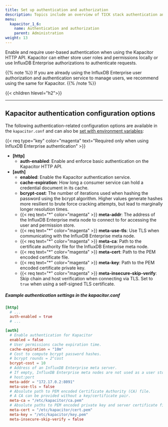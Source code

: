 ```yaml
---
title: Set up authentication and authorization
description: Topics include an overview of TICK stack authentication and authorization, enabling authentication in Kapacitor Enterprise, and user and privilege management using the InfluxDB Meta API.
menu:
  kapacitor_1_6:
    name: Authentication and authorization
    parent: Administration
weight: 13
---
```


Enable and require user-based authentication when using the Kapacitor HTTP API.
Kapacitor can either store user roles and permissions locally or use
InfluxDB Enterprise authorizations to authenticate requests.

{{% note %}}
If you are already using the InfluxDB Enterprise user authorization and authentication
service to manage users, we recommend using the same for Kapacitor.
{{% /note %}}

{{< children hlevel="h2">}}

---

## Kapacitor authentication configuration options
The following authentication-related configuration options are available in the
`kapacitor.conf` and can also be [set with environment variables](/kapacitor/v1.6/administration/configuration/#kapacitor-environment-variables):

{{< req type="key" color="magenta" text="Required only when using InfluxDB Enterprise authentication" >}}

- **\[http\]**
    - **auth-enabled**: Enable and enforce basic authentication on the Kapacitor HTTP API.
- **\[auth\]**
    - **enabled**: Enable the Kapacitor authentication service.
    - **cache-expiration**: How long a consumer service can hold a credential document in its cache.
    - **bcrypt-cost**: The number of iterations used when hashing the password using the bcrypt algorithm.
    Higher values generate hashes more resilient to brute force cracking attempts, but lead to marginally longer resolution times.
    - {{< req text="\*" color="magenta" >}} **meta-addr**: The address of the InfluxDB Enterprise meta node to connect to for accessing the user and permission store.
    - {{< req text="\*" color="magenta" >}} **meta-use-tls**: Use TLS when communicating with the InfluxDB Enterprise meta node.
    - {{< req text="\*" color="magenta" >}} **meta-ca**: Path to the certificate authority file for the InfluxDB Enterprise meta node.
    - {{< req text="\*" color="magenta" >}} **meta-cert**: Path to the PEM encoded certificate file.
    - {{< req text="\*" color="magenta" >}} **meta-key**: Path to the PEM encoded certificate private key.
    - {{< req text="\*" color="magenta" >}} **meta-insecure-skip-verify**: Skip chain and host verification when connecting via TLS.
    Set to `true` when using a self-signed TLS certificate.

##### Example authentication settings in the kapacitor.conf
```toml
[http]
  # ...
  auth-enabled = true
  # ...

[auth]
  # Enable authentication for Kapacitor
  enabled = false
  # User permissions cache expiration time.
  cache-expiration = "10m"
  # Cost to compute bcrypt password hashes.
  # bcrypt rounds = 2^cost
  bcrypt-cost = 10
  # Address of an InfluxDB Enterprise meta server.
  # If empty, InfluxDB Enterprise meta nodes are not used as a user store.
  # host:port
  meta-addr = "172.17.0.2:8091"
  meta-use-tls = false
  # Absolute path to PEM encoded Certificate Authority (CA) file.
  # A CA can be provided without a key/certificate pair.
  meta-ca = "/etc/kapacitor/ca.pem"
  # Absolute paths to PEM encoded private key and server certificate files.
  meta-cert = "/etc/kapacitor/cert.pem"
  meta-key = "/etc/kapacitor/key.pem"
  meta-insecure-skip-verify = false
```
